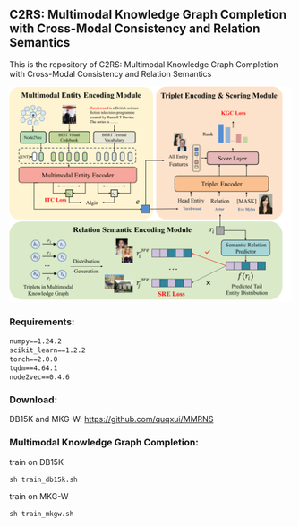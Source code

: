 ## C2RS: Multimodal Knowledge Graph Completion with Cross-Modal Consistency and Relation Semantics

This is the repository of C2RS: Multimodal Knowledge Graph Completion with Cross-Modal Consistency and Relation Semantics

![image](C2RS.png)

### Requirements:

```shell
numpy==1.24.2
scikit_learn==1.2.2
torch==2.0.0
tqdm==4.64.1
node2vec==0.4.6 
```

### Download:

DB15K and MKG-W: https://github.com/quqxui/MMRNS

### Multimodal Knowledge Graph Completion:

train on DB15K

```shell
sh train_db15k.sh 
```

train on MKG-W

```shell
sh train_mkgw.sh 
```
